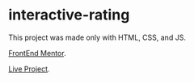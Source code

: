 # interactive-rating

This project was made only with HTML, CSS, and JS.

[FrontEnd Mentor](https://www.frontendmentor.io/challenges/interactive-rating-component-koxpeBUmI).

[Live Project](https://lucamacedos.github.io/interactive-rating/).